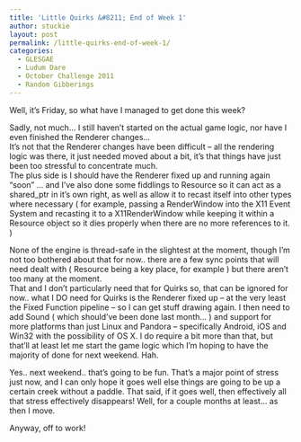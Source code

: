 ```yaml
---
title: 'Little Quirks &#8211; End of Week 1'
author: stuckie
layout: post
permalink: /little-quirks-end-of-week-1/
categories:
  - GLESGAE
  - Ludum Dare
  - October Challenge 2011
  - Random Gibberings
---
```

Well, it&#8217;s Friday, so what have I managed to get done this week?

Sadly, not much&#8230; I still haven&#8217;t started on the actual game logic, nor have I even finished the Renderer changes&#8230;  
It&#8217;s not that the Renderer changes have been difficult &#8211; all the rendering logic was there, it just needed moved about a bit, it&#8217;s that things have just been too stressful to concentrate much.  
The plus side is I should have the Renderer fixed up and running again &#8220;soon&#8221; &#8230; and I&#8217;ve also done some fiddlings to Resource so it can act as a shared_ptr in it&#8217;s own right, as well as allow it to recast itself into other types where necessary ( for example, passing a RenderWindow into the X11 Event System and recasting it to a X11RenderWindow while keeping it within a Resource object so it dies properly when there are no more references to it. )

None of the engine is thread-safe in the slightest at the moment, though I&#8217;m not too bothered about that for now.. there are a few sync points that will need dealt with ( Resource being a key place, for example ) but there aren&#8217;t too many at the moment.  
That and I don&#8217;t particularly need that for Quirks so, that can be ignored for now.. what I DO need for Quirks is the Renderer fixed up &#8211; at the very least the Fixed Function pipeline &#8211; so I can get stuff drawing again. I then need to add Sound ( which should&#8217;ve been done last month&#8230; ) and support for more platforms than just Linux and Pandora &#8211; specifically Android, iOS and Win32 with the possibility of OS X. I do require a bit more than that, but that&#8217;ll at least let me start the game logic which I&#8217;m hoping to have the majority of done for next weekend. Hah.

Yes.. next weekend.. that&#8217;s going to be fun. That&#8217;s a major point of stress just now, and I can only hope it goes well else things are going to be up a certain creek without a paddle. That said, if it goes well, then effectively all that stress effectively disappears! Well, for a couple months at least&#8230; as then I move.

Anyway, off to work!